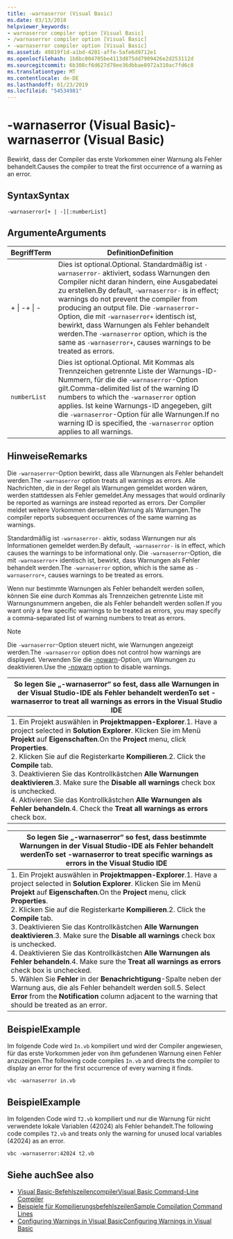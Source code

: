 ```yaml
---
title: -warnaserror (Visual Basic)
ms.date: 03/13/2018
helpviewer_keywords:
- warnaserror compiler option [Visual Basic]
- /warnaserror compiler option [Visual Basic]
- -warnaserror compiler option [Visual Basic]
ms.assetid: 49819f1d-a1bd-4201-affe-5afe6d9712e1
ms.openlocfilehash: 1b8bc004705be4113d875dd7909426e2d253112d
ms.sourcegitcommit: 6b308cf6d627d78ee36dbbae8972a310ac7fd6c8
ms.translationtype: MT
ms.contentlocale: de-DE
ms.lasthandoff: 01/23/2019
ms.locfileid: "54534981"
---
```

# <a name="-warnaserror-visual-basic"></a><span data-ttu-id="f3fae-102">-warnaserror (Visual Basic)</span><span class="sxs-lookup"><span data-stu-id="f3fae-102">-warnaserror (Visual Basic)</span></span>
<span data-ttu-id="f3fae-103">Bewirkt, dass der Compiler das erste Vorkommen einer Warnung als Fehler behandelt.</span><span class="sxs-lookup"><span data-stu-id="f3fae-103">Causes the compiler to treat the first occurrence of a warning as an error.</span></span>  
  
## <a name="syntax"></a><span data-ttu-id="f3fae-104">Syntax</span><span class="sxs-lookup"><span data-stu-id="f3fae-104">Syntax</span></span>  
  
```  
-warnaserror[+ | -][:numberList]  
```  
  
## <a name="arguments"></a><span data-ttu-id="f3fae-105">Argumente</span><span class="sxs-lookup"><span data-stu-id="f3fae-105">Arguments</span></span>  
  
|<span data-ttu-id="f3fae-106">Begriff</span><span class="sxs-lookup"><span data-stu-id="f3fae-106">Term</span></span>|<span data-ttu-id="f3fae-107">Definition</span><span class="sxs-lookup"><span data-stu-id="f3fae-107">Definition</span></span>|  
|---|---|  
|<span data-ttu-id="f3fae-108">+ &#124; -</span><span class="sxs-lookup"><span data-stu-id="f3fae-108">+ &#124; -</span></span>|<span data-ttu-id="f3fae-109">Dies ist optional.</span><span class="sxs-lookup"><span data-stu-id="f3fae-109">Optional.</span></span> <span data-ttu-id="f3fae-110">Standardmäßig ist `-warnaserror-` aktiviert, sodass Warnungen den Compiler nicht daran hindern, eine Ausgabedatei zu erstellen.</span><span class="sxs-lookup"><span data-stu-id="f3fae-110">By default, `-warnaserror-` is in effect; warnings do not prevent the compiler from producing an output file.</span></span> <span data-ttu-id="f3fae-111">Die `-warnaserror`-Option, die mit `-warnaserror+` identisch ist, bewirkt, dass Warnungen als Fehler behandelt werden.</span><span class="sxs-lookup"><span data-stu-id="f3fae-111">The `-warnaserror` option, which is the same as `-warnaserror+`, causes warnings to be treated as errors.</span></span>|  
|`numberList`|<span data-ttu-id="f3fae-112">Dies ist optional.</span><span class="sxs-lookup"><span data-stu-id="f3fae-112">Optional.</span></span> <span data-ttu-id="f3fae-113">Mit Kommas als Trennzeichen getrennte Liste der Warnungs-ID-Nummern, für die die `-warnaserror`-Option gilt.</span><span class="sxs-lookup"><span data-stu-id="f3fae-113">Comma-delimited list of the warning ID numbers to which the `-warnaserror` option applies.</span></span> <span data-ttu-id="f3fae-114">Ist keine Warnungs-ID angegeben, gilt die `-warnaserror`-Option für alle Warnungen.</span><span class="sxs-lookup"><span data-stu-id="f3fae-114">If no warning ID is specified, the `-warnaserror` option applies to all warnings.</span></span>|  
  
## <a name="remarks"></a><span data-ttu-id="f3fae-115">Hinweise</span><span class="sxs-lookup"><span data-stu-id="f3fae-115">Remarks</span></span>  
 <span data-ttu-id="f3fae-116">Die `-warnaserror`-Option bewirkt, dass alle Warnungen als Fehler behandelt werden.</span><span class="sxs-lookup"><span data-stu-id="f3fae-116">The `-warnaserror` option treats all warnings as errors.</span></span> <span data-ttu-id="f3fae-117">Alle Nachrichten, die in der Regel als Warnungen gemeldet worden wären, werden stattdessen als Fehler gemeldet.</span><span class="sxs-lookup"><span data-stu-id="f3fae-117">Any messages that would ordinarily be reported as warnings are instead reported as errors.</span></span> <span data-ttu-id="f3fae-118">Der Compiler meldet weitere Vorkommen derselben Warnung als Warnungen.</span><span class="sxs-lookup"><span data-stu-id="f3fae-118">The compiler reports subsequent occurrences of the same warning as warnings.</span></span>  
  
 <span data-ttu-id="f3fae-119">Standardmäßig ist `-warnaserror-` aktiv, sodass Warnungen nur als Informationen gemeldet werden.</span><span class="sxs-lookup"><span data-stu-id="f3fae-119">By default, `-warnaserror-` is in effect, which causes the warnings to be informational only.</span></span> <span data-ttu-id="f3fae-120">Die `-warnaserror`-Option, die mit `-warnaserror+` identisch ist, bewirkt, dass Warnungen als Fehler behandelt werden.</span><span class="sxs-lookup"><span data-stu-id="f3fae-120">The `-warnaserror` option, which is the same as `-warnaserror+`, causes warnings to be treated as errors.</span></span>  
  
 <span data-ttu-id="f3fae-121">Wenn nur bestimmte Warnungen als Fehler behandelt werden sollen, können Sie eine durch Kommas als Trennzeichen getrennte Liste mit Warnungsnummern angeben, die als Fehler behandelt werden sollen.</span><span class="sxs-lookup"><span data-stu-id="f3fae-121">If you want only a few specific warnings to be treated as errors, you may specify a comma-separated list of warning numbers to treat as errors.</span></span>  
  
> [!NOTE]
>  <span data-ttu-id="f3fae-122">Die `-warnaserror`-Option steuert nicht, wie Warnungen angezeigt werden.</span><span class="sxs-lookup"><span data-stu-id="f3fae-122">The `-warnaserror` option does not control how warnings are displayed.</span></span> <span data-ttu-id="f3fae-123">Verwenden Sie die [-nowarn](../../../visual-basic/reference/command-line-compiler/nowarn.md)-Option, um Warnungen zu deaktivieren.</span><span class="sxs-lookup"><span data-stu-id="f3fae-123">Use the [-nowarn](../../../visual-basic/reference/command-line-compiler/nowarn.md) option to disable warnings.</span></span>  
  
|<span data-ttu-id="f3fae-124">So legen Sie „-warnaserror“ so fest, dass alle Warnungen in der Visual Studio-IDE als Fehler behandelt werden</span><span class="sxs-lookup"><span data-stu-id="f3fae-124">To set -warnaserror to treat all warnings as errors in the Visual Studio IDE</span></span>|  
|---|  
|<span data-ttu-id="f3fae-125">1.  Ein Projekt auswählen in **Projektmappen-Explorer**.</span><span class="sxs-lookup"><span data-stu-id="f3fae-125">1.  Have a project selected in **Solution Explorer**.</span></span> <span data-ttu-id="f3fae-126">Klicken Sie im Menü **Projekt** auf **Eigenschaften**.</span><span class="sxs-lookup"><span data-stu-id="f3fae-126">On the **Project** menu, click **Properties**.</span></span> <br /><span data-ttu-id="f3fae-127">2.  Klicken Sie auf die Registerkarte **Kompilieren**.</span><span class="sxs-lookup"><span data-stu-id="f3fae-127">2.  Click the **Compile** tab.</span></span><br /><span data-ttu-id="f3fae-128">3.  Deaktivieren Sie das Kontrollkästchen **Alle Warnungen deaktivieren**.</span><span class="sxs-lookup"><span data-stu-id="f3fae-128">3.  Make sure the **Disable all warnings** check box is unchecked.</span></span><br /><span data-ttu-id="f3fae-129">4.  Aktivieren Sie das Kontrollkästchen **Alle Warnungen als Fehler behandeln**.</span><span class="sxs-lookup"><span data-stu-id="f3fae-129">4.  Check the **Treat all warnings as errors** check box.</span></span>|  
  
|<span data-ttu-id="f3fae-130">So legen Sie „-warnaserror“ so fest, dass bestimmte Warnungen in der Visual Studio-IDE als Fehler behandelt werden</span><span class="sxs-lookup"><span data-stu-id="f3fae-130">To set -warnaserror to treat specific warnings as errors in the Visual Studio IDE</span></span>|  
|---|  
|<span data-ttu-id="f3fae-131">1.  Ein Projekt auswählen in **Projektmappen-Explorer**.</span><span class="sxs-lookup"><span data-stu-id="f3fae-131">1.  Have a project selected in **Solution Explorer**.</span></span> <span data-ttu-id="f3fae-132">Klicken Sie im Menü **Projekt** auf **Eigenschaften**.</span><span class="sxs-lookup"><span data-stu-id="f3fae-132">On the **Project** menu, click **Properties**.</span></span><br /><span data-ttu-id="f3fae-133">2.  Klicken Sie auf die Registerkarte **Kompilieren**.</span><span class="sxs-lookup"><span data-stu-id="f3fae-133">2.  Click the **Compile** tab.</span></span><br /><span data-ttu-id="f3fae-134">3.  Deaktivieren Sie das Kontrollkästchen **Alle Warnungen deaktivieren**.</span><span class="sxs-lookup"><span data-stu-id="f3fae-134">3.  Make sure the **Disable all warnings** check box is unchecked.</span></span><br /><span data-ttu-id="f3fae-135">4.  Deaktivieren Sie das Kontrollkästchen **Alle Warnungen als Fehler behandeln**.</span><span class="sxs-lookup"><span data-stu-id="f3fae-135">4.  Make sure the **Treat all warnings as errors** check box is unchecked.</span></span><br /><span data-ttu-id="f3fae-136">5.  Wählen Sie **Fehler** in der **Benachrichtigung**-Spalte neben der Warnung aus, die als Fehler behandelt werden soll.</span><span class="sxs-lookup"><span data-stu-id="f3fae-136">5.  Select **Error** from the **Notification** column adjacent to the warning that should be treated as an error.</span></span>|  
  
## <a name="example"></a><span data-ttu-id="f3fae-137">Beispiel</span><span class="sxs-lookup"><span data-stu-id="f3fae-137">Example</span></span>  
 <span data-ttu-id="f3fae-138">Im folgende Code wird `In.vb` kompiliert und wird der Compiler angewiesen, für das erste Vorkommen jeder von ihm gefundenen Warnung einen Fehler anzuzeigen.</span><span class="sxs-lookup"><span data-stu-id="f3fae-138">The following code compiles `In.vb` and directs the compiler to display an error for the first occurrence of every warning it finds.</span></span>  
  
```console
vbc -warnaserror in.vb  
```  
  
## <a name="example"></a><span data-ttu-id="f3fae-139">Beispiel</span><span class="sxs-lookup"><span data-stu-id="f3fae-139">Example</span></span>  
 <span data-ttu-id="f3fae-140">Im folgenden Code wird `T2.vb` kompiliert und nur die Warnung für nicht verwendete lokale Variablen (42024) als Fehler behandelt.</span><span class="sxs-lookup"><span data-stu-id="f3fae-140">The following code compiles `T2.vb` and treats only the warning for unused local variables (42024) as an error.</span></span>  
  
```console
vbc -warnaserror:42024 t2.vb  
```  
  
## <a name="see-also"></a><span data-ttu-id="f3fae-141">Siehe auch</span><span class="sxs-lookup"><span data-stu-id="f3fae-141">See also</span></span>
- [<span data-ttu-id="f3fae-142">Visual Basic-Befehlszeilencompiler</span><span class="sxs-lookup"><span data-stu-id="f3fae-142">Visual Basic Command-Line Compiler</span></span>](../../../visual-basic/reference/command-line-compiler/index.md)
- [<span data-ttu-id="f3fae-143">Beispiele für Kompilierungsbefehlszeilen</span><span class="sxs-lookup"><span data-stu-id="f3fae-143">Sample Compilation Command Lines</span></span>](../../../visual-basic/reference/command-line-compiler/sample-compilation-command-lines.md)
- [<span data-ttu-id="f3fae-144">Configuring Warnings in Visual Basic</span><span class="sxs-lookup"><span data-stu-id="f3fae-144">Configuring Warnings in Visual Basic</span></span>](/visualstudio/ide/configuring-warnings-in-visual-basic)
